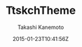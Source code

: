 ---
title: "TtskchTheme"
github: https://github.com/ttskch/jekyll-ttskch-theme
demo: http://ttskch.github.io/jekyll-ttskch-theme/
author: Takashi Kanemoto

ssg:
  - Jekyll
cms:
  - No Cms
date: 2015-01-23T10:41:56Z
github_branch: master
---